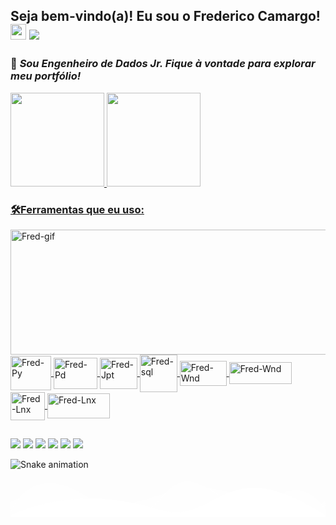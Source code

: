 ##              Seja bem-vindo(a)! Eu sou o Frederico Camargo! <img src="https://media.giphy.com/media/hvRJCLFzcasrR4ia7z/giphy.gif" width="25px"> ![](https://visitor-badge.glitch.me/badge?page_id=fredac86.fredac86)
  ### 🚀  *Sou Engenheiro de Dados Jr. Fique à vontade para explorar meu portfólio!*     
 <div>
  <a href="https://github.com/fredac86">
  <img height="150em" src="https://github-readme-stats.vercel.app/api?username=fredac86&show_icons=true&theme=dark&include_all_commits=true&count_private=true"/>
  <img height="150em" src="https://github-readme-stats.vercel.app/api/top-langs/?username=fredac86&layout=compact&langs_count=7&theme=dark"/>

</div>
  
<h3>🛠Ferramentas que eu uso:</h3> <img align="left" alt="Fred-gif" height="200" width="550" src="https://www.google.com/logos/doodles/2017/celebrating-50-years-of-kids-coding-5745168905928704-2xa.gif", img align="right" alt="Fred-gif" height="200" width="550" src="https://miro.medium.com/max/1400/1*vd0eUSHd76HYg9G4Yxd1eA.gif">  
</div>
<div style="display: inline_block"><br>
  <img align="center" alt="Fred-Py" height="55" width="65" src="https://cdn.jsdelivr.net/gh/devicons/devicon/icons/python/python-original.svg">
  
  <img align="center" alt="Fred-Pd" height="50" width="70" src="https://www.pinclipart.com/picdir/big/367-3678882_python-logo-clipart-easy-pandas-python-logo-png.png">
  <img align="center" alt="Fred-Jpt" height="50" width="60" src="https://cdn.jsdelivr.net/gh/devicons/devicon/icons/jupyter/jupyter-original-wordmark.svg">
  <img align="center" alt="Fred-sql" height="60" width="60" src="https://cdn.jsdelivr.net/gh/devicons/devicon/icons/mysql/mysql-original-wordmark.svg">
 
  <img align="center" alt="Fred-Wnd" height="40" width="75" src="https://upload.wikimedia.org/wikipedia/commons/thumb/6/63/Databricks_Logo.png/800px-Databricks_Logo.png?20200507062021">
  <img align="center" alt="Fred-Wnd" height="35" width="100" src="https://upload.wikimedia.org/wikipedia/commons/thumb/a/a8/Microsoft_Azure_Logo.svg/187px-Microsoft_Azure_Logo.svg.png">
  <img align="center" alt="Fred-Lnx" height="45" width="55" src="https://seekicon.com/free-icon-download/linux_2.svg">
  <img align="center" alt="Fred-Lnx" height="40" width="100" src="https://upload.wikimedia.org/wikipedia/commons/thumb/f/f3/Apache_Spark_logo.svg/512px-Apache_Spark_logo.svg.png?20210416091439">
  
</div>   
 
   ##
 
<div> 
   <a href = "mailto:fred.materiais@gmail.com"><img src="https://img.shields.io/badge/Gmail-D14836?style=for-the-badge&logo=gmail&logoColor=white" target="_blank"></a>
   <a href="https://www.linkedin.com/in/frederico-de-andrade-camargo/" target="_blank"><img src="https://img.shields.io/badge/-LinkedIn-%230077B5?style=for-the-badge&logo=linkedin&logoColor=white" target="_blank"></a>
   <a href="https://www.facebook.com/fredac86/" target="_blank"><img src="https://img.shields.io/badge/Facebook-1877F2?style=for-the-badge&logo=facebook&logoColor=white" target="_blank"></a>
   <a href="https://www.kaggle.com/fredericocamargo" target="_blank"><img src="https://img.shields.io/badge/Kaggle-20BEFF?style=for-the-badge&logo=Kaggle&logoColor=white" target="_blank"></a>
   <a href="https://discord.gg/MZaAQF8R" target="_blank"><img src="https://img.shields.io/badge/Discord-7289DA?style=for-the-badge&logo=discord&logoColor=white" target="_blank"></a>
  <a href="https://t.me/FredericoCamargo" target="_blank"><img src="https://img.shields.io/badge/Telegram-2CA5E0?style=for-the-badge&logo=telegram&logoColor=white" target="_blank"></a>
   
  ![Snake animation](https://github.com/fredac86/fredac86/blob/output/github-contribution-grid-snake.svg)
 
</div>
<div style="overflow: hidden;">
  <svg
    preserveAspectRatio="none"
    viewBox="0 0 1200 120"
    xmlns="http://www.w3.org/2000/svg"
    style="fill: #ffffff; width: 130%; height: 62px; transform: rotate(180deg) scaleX(-1);"
  >
    <path
    d="M0 0v46.29c47.79 22.2 103.59 32.17 158 28 70.36-5.37 136.33-33.31 206.8-37.5 73.84-4.36 147.54 16.88 218.2 35.26 69.27 18 138.3 24.88 209.4 13.08 36.15-6 69.85-17.84 104.45-29.34C989.49 25 1113-14.29 1200 52.47V0z"
    opacity=".25"
  />
    <path
      d="M0 0v15.81c13 21.11 27.64 41.05 47.69 56.24C99.41 111.27 165 111 224.58 91.58c31.15-10.15 60.09-26.07 89.67-39.8 40.92-19 84.73-46 130.83-49.67 36.26-2.85 70.9 9.42 98.6 31.56 31.77 25.39 62.32 62 103.63 73 40.44 10.79 81.35-6.69 119.13-24.28s75.16-39 116.92-43.05c59.73-5.85 113.28 22.88 168.9 38.84 30.2 8.66 59 6.17 87.09-7.5 22.43-10.89 48-26.93 60.65-49.24V0z"
      opacity=".5"
    />
    <path d="M0 0v5.63C149.93 59 314.09 71.32 475.83 42.57c43-7.64 84.23-20.12 127.61-26.46 59-8.63 112.48 12.24 165.56 35.4C827.93 77.22 886 95.24 951.2 90c86.53-7 172.46-45.71 248.8-84.81V0z" />
  </svg>
</div>
